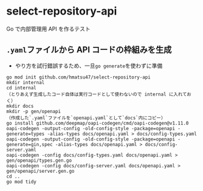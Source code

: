 # select-repository-api

Go で内部管理用 API を作るテスト

## `.yaml`ファイルから API コードの枠組みを生成

- やり方を試行錯誤するため、一旦`go generate`を使わずに準備

```sh:install
go mod init github.com/hmatsu47/select-repository-api
mkdir internal
cd internal
（とりあえず生成したコード自体は実行コードとして使わないので internal に入れておく）
mkdir docs
mkdir -p gen/openapi
（作成した`.yaml`ファイルを`openapi.yaml`として`docs`内にコピー）
go install github.com/deepmap/oapi-codegen/cmd/oapi-codegen@v1.11.0
oapi-codegen -output-config -old-config-style -package=openapi -generate=types -alias-types docs/openapi.yaml > docs/config-types.yaml
oapi-codegen -output-config -old-config-style -package=openapi -generate=gin,spec -alias-types docs/openapi.yaml > docs/config-server.yaml
oapi-codegen -config docs/config-types.yaml docs/openapi.yaml > gen/openapi/types.gen.go
oapi-codegen -config docs/config-server.yaml docs/openapi.yaml > gen/openapi/server.gen.go
cd ..
go mod tidy
```
